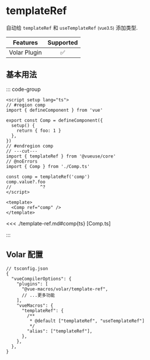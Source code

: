 # templateRef <PackageVersion name="@vue-macros/volar" />

<StabilityLevel level="experimental" />

自动给 `templateRef` 和 `useTemplateRef` <small>(vue3.5)</small> 添加类型.

|   Features   |     Supported      |
| :----------: | :----------------: |
| Volar Plugin | :white_check_mark: |

## 基本用法

::: code-group

```vue [App.vue] twoslash
<script setup lang="ts">
// #region comp
import { defineComponent } from 'vue'

export const Comp = defineComponent({
  setup() {
    return { foo: 1 }
  },
})
// #endregion comp
// ---cut---
import { templateRef } from '@vueuse/core'
// @noErrors
import { Comp } from './Comp.ts'

const comp = templateRef('comp')
comp.value?.foo
//           ^?
</script>

<template>
  <Comp ref="comp" />
</template>
```

<<< ./template-ref.md#comp{ts} [Comp.ts]

:::

## Volar 配置

```jsonc {5,13}
// tsconfig.json
{
  "vueCompilerOptions": {
    "plugins": [
      "@vue-macros/volar/template-ref",
      // ...更多功能
    ],
    "vueMacros": {
      "templateRef": {
        /**
         * @default ["templateRef", "useTemplateRef"]
         */
        "alias": ["templateRef"],
      },
    },
  },
}
```
